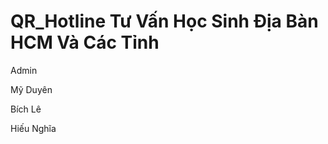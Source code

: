 <h1>QR_Hotline Tư Vấn Học Sinh Địa Bàn HCM Và Các Tỉnh</h1>
<p>Admin</p>
<p>Mỹ Duyên</p>
<p>Bích Lê</p>
<p>Hiếu Nghĩa</p>
